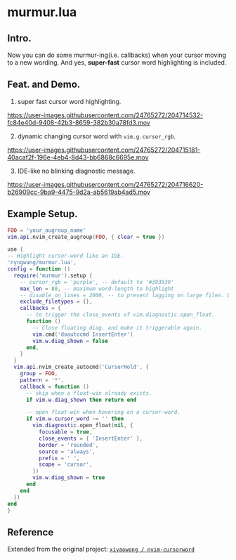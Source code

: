 murmur.lua
===

## Intro.

Now you can do some murmur-ing(i.e. callbacks) when your cursor moving to a new wording. And yes, **super-fast** cursor word highlighting is included.


## Feat. and Demo.

1. super fast cursor word highlighting.

https://user-images.githubusercontent.com/24765272/204714532-fc84e40d-9408-42b3-8659-382b30a78fd3.mov

2. dynamic changing cursor word with `vim.g.cursor_rgb`.

https://user-images.githubusercontent.com/24765272/204715181-40acaf2f-196e-4eb4-8d43-bb6868c6695e.mov

3. IDE-like no blinking diagnostic message.

https://user-images.githubusercontent.com/24765272/204716620-b26909cc-9ba9-4475-9d2a-ab5619ab4ad5.mov


## Example Setup.

```lua
FOO = 'your_augroup_name'
vim.api.nvim_create_augroup(FOO, { clear = true })

use {
-- Highlight cursor-word like an IDE.
'nyngwang/murmur.lua',
config = function ()
  require('murmur').setup {
    -- cursor_rgb = 'purple', -- default to '#393939'
    max_len = 80, -- maximum word-length to highlight
    -- disable_on_lines = 2000, -- to prevent lagging on large files. Default to 2000 lines.
    exclude_filetypes = {},
    callbacks = {
      -- to trigger the close_events of vim.diagnostic.open_float.
      function ()
        -- Close floating diag. and make it triggerable again.
        vim.cmd('doautocmd InsertEnter')
        vim.w.diag_shown = false
      end,
    }
  }
  vim.api.nvim_create_autocmd('CursorHold', {
    group = FOO,
    pattern = '*',
    callback = function ()
      -- skip when a float-win already exists.
      if vim.w.diag_shown then return end

      -- open float-win when hovering on a cursor-word.
      if vim.w.cursor_word ~= '' then
        vim.diagnostic.open_float(nil, {
          focusable = true,
          close_events = { 'InsertEnter' },
          border = 'rounded',
          source = 'always',
          prefix = ' ',
          scope = 'cursor',
        })
        vim.w.diag_shown = true
      end
    end
  })
end
}
```

## Reference

Extended from the original project: [`xiyaowong / nvim-cursorword`](https://github.com/xiyaowong/nvim-cursorword)


